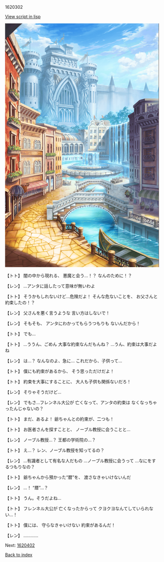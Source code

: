 1620302

[View script in lisp](../scripts/1620302.txt)

![006_town.png](../images/backgrounds/006_town.png)

【トト】
闇の中から現れる、
悪魔と会う…！？
なんのために！？

【レン】
…アンタに話したって意味が無いわよ

【トト】
そうかもしれないけど…危険だよ！
そんな危ないことを、
お父さんと約束したの！？

【レン】
父さんを悪く言うような
言い方はしないで！

【レン】
そもそも、
アンタにわかってもらうつもりも
ないんだから！

【トト】
でも…

【トト】
…ううん、ごめん
大事な約束なんだもんね？
…うん、約束は大事だよね

【レン】
は…？
なんなのよ、急に…
これだから、子供って…

【トト】
僕にも約束があるから、
そう思っただけだよ！

【トト】
約束を大事にすることに、
大人も子供も関係ないだろ！

【レン】
そりゃそうだけど…

【レン】
でもさ…フレンネル大公が
亡くなって、アンタの約束は
なくなっちゃったんじゃないの？

【トト】
まだ、あるよ！
爺ちゃんとの約束が、二つも！

【トト】
お医者さんを探すことと、
ノーブル教授に会うことと…

【レン】
ノーブル教授…？
王都の学術院の…？

【トト】
え…？
レン、ノーブル教授を知ってるの？

【レン】
…有識者として有名な人だもの
…ノーブル教授に会うって
…なにをするつもりなの？

【トト】
爺ちゃんから預かった“暦”を、
渡さなきゃいけないんだ

【レン】
…！
“暦”…？

【トト】
うん。そうだよね…

【トト】
フレンネル大公が
亡くなったからって
クヨクヨなんてしていられない…！

【トト】
僕には、
守らなきゃいけない
約束があるんだ！

【レン】
…………

Next: [1620402](1620402.md)

[Back to index](index.md)
